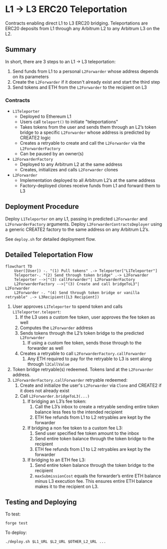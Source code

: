 # L1 -> L3 ERC20 Teleportation

Contracts enabling direct L1 to L3 ERC20 bridging. Teleportations are ERC20 deposits from L1 through any Arbitrum L2 to any Arbitrum L3 on the L2.

## Summary

In short, there are 3 steps to an L1 -> L3 teleportation:
1. Send funds from L1 to a personal `L2Forwarder` whose address depends on its parameters
2. Create the `L2Forwarder` if it doesn't already exist and start the third step
3. Send tokens and ETH from the `L2Forwarder` to the recipient on L3

### Contracts

- `L1Teleporter`
    - Deployed to Ethereum L1
    - Users call `teleport()` to initiate "teleportations"
    - Takes tokens from the user and sends them through an L2’s token bridge to a specific `L2Forwarder` whose address is predicted by CREATE2 logic
    - Creates a retryable to create and call the `L2Forwarder` via the `L2ForwarderFactory`
    - Can be paused by an owner(s)
- `L2ForwarderFactory`
    - Deployed to any Arbitrum L2 at the same address
    - Creates, initializes and calls `L2Forwarder` clones
- `L2Forwarder`
    - Implementation deployed to all Arbitrum L2’s at the same address
    - Factory-deployed clones receive funds from L1 and forward them to L3

## Deployment Procedure
Deploy `L1Teleporter`  on any L1, passing in predicted `L2Forwarder`  and `L2ForwarderFactory`  arguments. Deploy `L2ForwarderContractsDeployer` using a generic CREATE2 factory to the same address on any Arbitrum L2’s.

See `deploy.sh`  for detailed deployment flow.

## Detailed Teleportation Flow

```mermaid
flowchart TD
	User([User]) -. "(1) Pull tokens" .-> Teleporter["L1Teleporter"]
	Teleporter-. "(2) Send through token bridge" .-> L2Forwarder
	Teleporter -->|"(3) callForwarder"| L2ForwarderFactory
	L2ForwarderFactory -->|"(3) Create and call bridgeToL3"| L2Forwarder
	L2Forwarder -. "(4) Send through token bridge or vanilla retryable" .-> L3Recipient([L3 Recipient])
```

1. User approves `L1Teleporter` to spend token and calls `L1Teleporter.teleport`:
    1. If the L3 uses a custom fee token, user approves the fee token as well
    2. Computes the `L2Forwarder` address
    3. Sends tokens through the L2’s token bridge to the predicted `L2Forwarder`
        1. If using a custom fee token, sends those through to the forwarder as well
    4. Creates a retryable to call `L2ForwarderFactory.callForwarder`
        1. Any ETH required to pay for the retryable to L3 is sent along through `l2CallValue` 
2. Token bridge retryable(s) redeemed. Tokens land at the `L2Forwarder` address.
3. `L2ForwarderFactory.callForwarder` retryable redeemed: 
    1. Create and initialize the user's `L2Forwarder` via `Clone` and CREATE2 if it does not already exist
    2. Call `L2Forwarder.bridgeToL3(...)` 
        1. If bridging an L3’s fee token:
            1. Call the L3’s inbox to create a retryable sending entire token balance less fees to the intended recipient
            2. ETH fee refunds from L1 to L2 retryables are kept by the forwarder
        2. If bridging a non fee token to a custom fee L3:
            1. Send user specified fee token amount to the inbox
            2. Send entire token balance through the token bridge to the recipient
            3. ETH fee refunds from L1 to L2 retryables are kept by the forwarder
        3. If bridging to an ETH fee L3:
            1. Send entire token balance through the token bridge to the recipient
            2. `maxSubmissionCost` equals the forwarder’s entire ETH balance minus L3 execution fee. This ensures entire ETH balance makes it to the recipient on L3.

## Testing and Deploying

To test: 
```
forge test
```

To deploy:
```
./deploy.sh $L1_URL $L2_URL $OTHER_L2_URL ...
```
